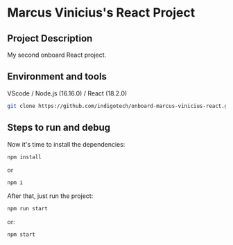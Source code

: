 # Marcus Vinicius's React Project

## Project Description
My second onboard React project.

## Environment and tools

VScode / Node.js (16.16.0) / React (18.2.0)

```bash
git clone https://github.com/indigotech/onboard-marcus-vinicius-react.git
```
## Steps to run and debug

Now it's time to install the dependencies:

```bash
npm install
```

or

```bash
npm i
```

After that, just run the project:

```bash
npm run start
```

or:

```bash
npm start
```
